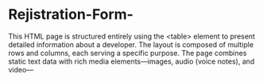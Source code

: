 # Rejistration-Form-
This HTML page is structured entirely using the &lt;table> element to present detailed information about a developer. The layout is composed of multiple rows and columns, each serving a specific purpose. The page combines static text data with rich media elements—images, audio (voice notes), and video—
